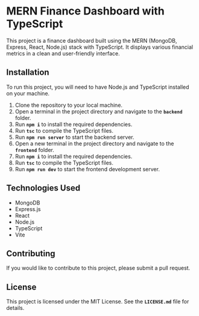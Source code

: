 # MERN Finance Dashboard with TypeScript
This project is a finance dashboard built using the MERN (MongoDB, Express, React, Node.js) stack with TypeScript. It displays various financial metrics in a clean and user-friendly interface.

## Installation
To run this project, you will need to have Node.js and TypeScript installed on your machine.

1. Clone the repository to your local machine.
2. Open a terminal in the project directory and navigate to the **`backend`** folder.
3. Run **`npm i`** to install the required dependencies.
4. Run **`tsc`** to compile the TypeScript files.
5. Run **`npm run server`** to start the backend server.
6. Open a new terminal in the project directory and navigate to the **`frontend`** folder.
7. Run **`npm i`** to install the required dependencies.
8. Run **`tsc`** to compile the TypeScript files.
9. Run **`npm run dev`** to start the frontend development server.

## Technologies Used
- MongoDB
- Express.js
- React
- Node.js
- TypeScript
- Vite

## Contributing
If you would like to contribute to this project, please submit a pull request.

## License
This project is licensed under the MIT License. See the **`LICENSE.md`** file for details.